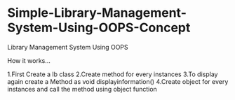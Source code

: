 # Simple-Library-Management-System-Using-OOPS-Concept
Library Management System Using OOPS

How it works...

1.First Create a lb class
2.Create method for every instances
3.To display again create a Method as void displayinformation()
4.Create object for every instances and call the method using object function
